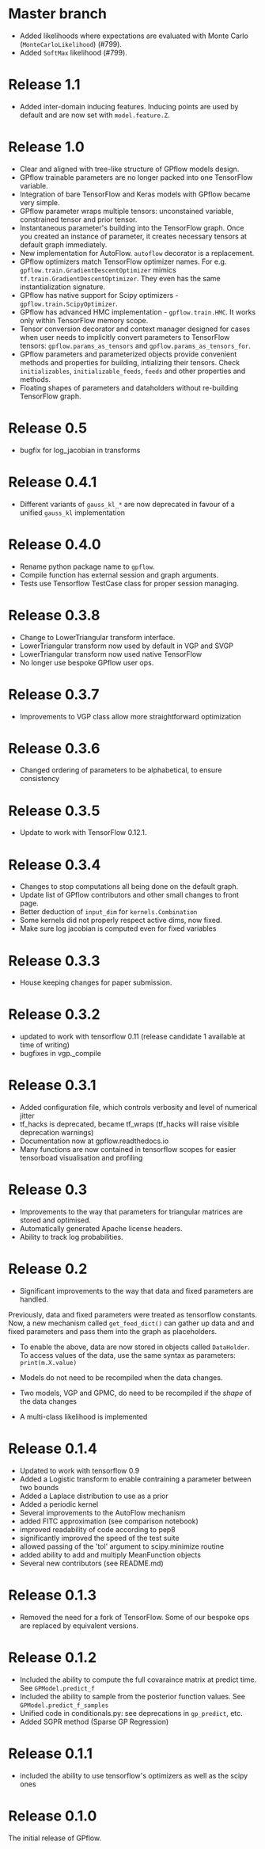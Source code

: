 # Master branch
 - Added likelihoods where expectations are evaluated with Monte Carlo (`MonteCarloLikelihood`) (#799).
 - Added `SoftMax` likelihood (#799).

# Release 1.1
 - Added inter-domain inducing features. Inducing points are used by default and are now set with `model.feature.Z`.

# Release 1.0
* Clear and aligned with tree-like structure of GPflow models design.
* GPflow trainable parameters are no longer packed into one TensorFlow variable.
* Integration of bare TensorFlow and Keras models with GPflow became very simple.
* GPflow parameter wraps multiple tensors: unconstained variable, constrained tensor and prior tensor.
* Instantaneous parameter's building into the TensorFlow graph. Once you created an instance of parameter, it creates necessary tensors at default graph immediately.
* New implementation for AutoFlow. `autoflow` decorator is a replacement.
* GPflow optimizers match TensorFlow optimizer names. For e.g. `gpflow.train.GradientDescentOptimizer` mimics `tf.train.GradientDescentOptimizer`. They even has the same instantialization signature.
* GPflow has native support for Scipy optimizers - `gpflow.train.ScipyOptimizer`.
* GPflow has advanced HMC implementation - `gpflow.train.HMC`. It works only within TensorFlow memory scope.
* Tensor conversion decorator and context manager designed for cases when user needs to implicitly convert parameters to TensorFlow tensors: `gpflow.params_as_tensors` and `gpflow.params_as_tensors_for`.
* GPflow parameters and parameterized objects provide convenient methods and properties for building, intializing their tensors. Check `initializables`, `initializable_feeds`, `feeds` and other properties and methods.
* Floating shapes of parameters and dataholders without re-building TensorFlow graph.

# Release 0.5
 - bugfix for log_jacobian in transforms

# Release 0.4.1
 - Different variants of `gauss_kl_*` are now deprecated in favour of a unified `gauss_kl` implementation

# Release 0.4.0
 - Rename python package name to `gpflow`.
 - Compile function has external session and graph arguments.
 - Tests use Tensorflow TestCase class for proper session managing.

# Release 0.3.8
 - Change to LowerTriangular transform interface.
 - LowerTriangular transform now used by default in VGP and SVGP
 - LowerTriangular transform now used native TensorFlow
 - No longer use bespoke GPflow user ops.

# Release 0.3.7
 - Improvements to VGP class allow more straightforward optimization

# Release 0.3.6
 - Changed ordering of parameters to be alphabetical, to ensure consistency

# Release 0.3.5
 - Update to work with TensorFlow 0.12.1.

# Release 0.3.4
 - Changes to stop computations all being done on the default graph.
 - Update list of GPflow contributors and other small changes to front page.
 - Better deduction of `input_dim` for `kernels.Combination`
 - Some kernels did not properly respect active dims, now fixed.
 - Make sure log jacobian is computed even for fixed variables

# Release 0.3.3
 - House keeping changes for paper submission.

# Release 0.3.2
 - updated to work with tensorflow 0.11 (release candidate 1 available at time of writing)
 - bugfixes in vgp._compile

# Release 0.3.1
 - Added configuration file, which controls verbosity and level of numerical jitter
 - tf_hacks is deprecated, became tf_wraps (tf_hacks will raise visible deprecation warnings)
 - Documentation now at gpflow.readthedocs.io
 - Many functions are now contained in tensorflow scopes for easier tensorboad visualisation and profiling

# Release 0.3
 - Improvements to the way that parameters for triangular matrices are stored and optimised.
 - Automatically generated Apache license headers.
 - Ability to track log probabilities.

# Release 0.2
 - Significant improvements to the way that data and fixed parameters are handled.

Previously, data and fixed parameters were treated as tensorflow constants.
Now, a new mechanism called `get_feed_dict()` can gather up data and and fixed
parameters and pass them into the graph as placeholders.

 - To enable the above, data are now stored in objects called `DataHolder`. To
   access values of the data, use the same syntax as parameters:
   `print(m.X.value)`
 - Models do not need to be recompiled when the data changes.
 - Two models, VGP and GPMC, do need to be recompiled if the *shape* of the data changes

 - A multi-class likelihood is implemented



# Release 0.1.4
 - Updated to work with tensorflow 0.9
 - Added a Logistic transform to enable contraining a parameter between two bounds
 - Added a Laplace distribution to use as a prior
 - Added a periodic kernel
 - Several improvements to the AutoFlow mechanism
 - added FITC approximation (see comparison notebook)
 - improved readability of code according to pep8
 - significantly improved the speed of the test suite
 - allowed passing of the 'tol' argument to scipy.minimize routine
 - added ability to add and multiply MeanFunction objects
 - Several new contributors (see README.md)

# Release 0.1.3
 - Removed the need for a fork of TensorFlow. Some of our bespoke ops are replaced by equivalent versions.

# Release 0.1.2
 - Included the ability to compute the full covaraince matrix at predict time. See `GPModel.predict_f`
 - Included the ability to sample from the posterior function values. See `GPModel.predict_f_samples`
 - Unified code in conditionals.py: see deprecations in `gp_predict`, etc.
 - Added SGPR method (Sparse GP Regression)

# Release 0.1.1
 -  included the ability to use tensorflow's optimizers as well as the scipy ones

# Release 0.1.0
The initial release of GPflow.
